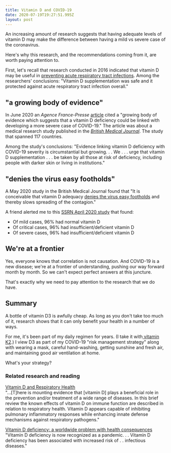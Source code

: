 ```yaml
---
title: Vitamin D and COVID-19
date: 2020-07-19T19:27:51.995Z
layout: post
---
```

An increasing amount of research suggests that having adequate levels of vitamin D may make the difference between having a mild vs severe case of the coronavirus. 

Here's why this research, and the recommendations coming from it, are worth paying attention to. 

First, let's recall that research conducted in 2016 indicated that vitamin D may be useful in [preventing acute respiratory tract infections](https://www.bmj.com/content/356/bmj.i6583). Among the researchers' conclusions: "Vitamin D supplementation was safe and it protected against acute respiratory tract infection overall."

## "a growing body of evidence"

In June 2020 an *Agence France-Presse* [article](https://news.yahoo.com/amphtml/more-evidence-lack-vitamin-d-linked-covid-19-125331345.html) cited a "growing body of evidence which suggests that a vitamin D deficiency could be linked with developing a more severe case of COVID-19." The article was about a medical research study published in the *[British Medical Journal](https://nutrition.bmj.com/content/early/2020/07/01/bmjnph-2020-000110?versioned=true)*. The study that spanned 117 countries.

Among the study's conclusions: "Evidence linking vitamin D deficiency with COVID-19 severity is circumstantial but growing. . . We . . . urge that vitamin D supplementation . . .  be taken by all those at risk of deficiency, including people with darker skin or living in institutions."

## "denies the virus easy footholds"

A May 2020 study in the British Medical Journal found that "It is conceivable that vitamin D adequacy [denies the virus easy footholds](https://nutrition.bmj.com/content/early/2020/05/20/bmjnph-2020-000096.full?mod=article_inline) and thereby slows spreading of the contagion."

A friend alerted me to this [SSRN April 2020 study](https://papers.ssrn.com/sol3/papers.cfm?abstract_id=3571484) that found: 

* Of mild cases, 96% had normal vitamin D
* Of critical cases, 96% had insufficient/deficient vitamin D
* Of severe cases, 96% had insufficient/deficient vitamin D

## We're at a frontier

Yes, everyone knows that correlation is not causation. And COVID-19 is a new disease; we're at a frontier of understanding, pushing our way forward month by month. So we can't expect perfect answers at this juncture. 

That's exactly why we need to pay attention to the research that we do have. 

## Summary

A bottle of vitamin D3 is awfully cheap. As long as you don't take too much of it, research shows that it can only benefit your health in a number of ways. 

For me, it's been part of my daily regimen for years. (I take it with[ vitamin K2](https://www.amazon.com/Spectrum-capsule-Soy-free-Capsules-InnovixLabs/dp/B00T8NROWM/).)  I view D3 as part of my COVID-19 "risk management strategy" along with wearing a mask, careful hand-washing, getting sunshine and fresh air, and maintaining good air ventilation at home. 

What's your strategy? 

### Related research and reading

[Vitamin D and Respiratory Health](https://www.ncbi.nlm.nih.gov/pmc/articles/PMC2759054/)\
"...\[T]here is mounting evidence that \[vitamin D] plays a beneficial role in the prevention and/or treatment of a wide range of diseases. In this brief review the known effects of vitamin D on immune function are described in relation to respiratory health. Vitamin D appears capable of inhibiting pulmonary inflammatory responses while enhancing innate defense mechanisms against respiratory pathogens."

[Vitamin D deficiency: a worldwide problem with health consequences](https://pubmed.ncbi.nlm.nih.gov/18400738/)\
"Vitamin D deficiency is now recognized as a pandemic. . . Vitamin D deficiency has been associated with increased risk of . . infectious diseases."